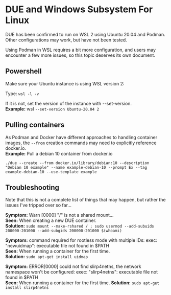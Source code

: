 # DUE and Windows Subsystem For Linux

DUE has been confirmed to run on WSL 2 using Ubuntu 20.04 and Podman.
Other configurations may work, but have not been tested.

Using Podman in WSL requires a bit more configuration, and users may
encounter a few more issues, so this topic deserves its own document.

## Powershell
Make sure your Ubuntu instance is using WSL version 2:

Type: `wsl -l -v`

If it is not, set the version of the instance with --set-version.  
**Example:**  wsl `--set-version Ubuntu-20.04 2`

## Pulling containers
As Podman and Docker have different approaches to handling container
images, the `--from` creation commands may need to explicitly reference docker.io.  
**Example:** Pull a debian 10 container from docker.io  

`./due --create --from docker.io/library/debian:10 --description "Debian 10 example" --name example-debian-10 --prompt Ex --tag example-debian-10 --use-template example`

## Troubleshooting
Note that this is not a complete list of things that may happen, but rather the
issues I've tripped over so far...

**Symptom:**  Warn [0000] "/" is not a shared mount...  
**Seen:**  When creating a new DUE container.  
**Solution:** `sudo mount --make-rshared / ; sudo usermod --add-subuids 200000-201000 --add-subgids 200000-201000 $(whoami)`

**Symptom:** command required for rootless mode with multiple IDs: exec: "newuidmap":
 executable file not found in $PATH  
**Seen:**  When running a container for the first time.  
**Solution:** `sudo apt-get install uidmap`

**Symptom:** ERROR[0000] could not find slirp4netns, the network namespace won't be configured: exec: "slirp4netns": executable file not found in $PATH  
**Seen:** When running a container for the first time.
**Solution:** `sudo apt-get install slirp4netns`
